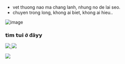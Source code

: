 - vet thuong nao ma chang lanh, nhung no de lai seo.
- chuyen trong long, khong ai biet, khong ai hieu..


![image](https://github.com/user-attachments/assets/d5d88e09-49bb-4107-8a76-0977305184ab)

### 𝘁ì𝗺 𝘁𝘂𝗶 ở đâ𝘆𝘆

<p align="left">
  <a href="https://facebook.com/aleotoidayy" target="_blank">
    <img src="https://img.shields.io/badge/Facebook-black?style=for-the-badge&logo=facebook&logoColor=white" />
  </a>

  <a href="https://instagram.com/h.luann_" target="_blank">
    <img src="https://img.shields.io/badge/Instagram-black?style=for-the-badge&logo=instagram&logoColor=white" />
  </a>
</p>

<a href="https://t.me/aleotoidayy" target="_blank">
  <img src="https://img.shields.io/badge/Telegram-black?style=for-the-badge&logo=telegram&logoColor=white" />
</a>
